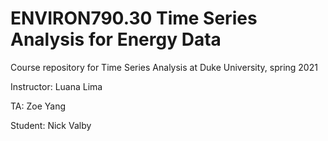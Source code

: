# ENVIRON790.30 Time Series Analysis for Energy Data


Course repository for Time Series Analysis at Duke University, spring 2021

Instructor: Luana Lima

TA: Zoe Yang

Student: Nick Valby
